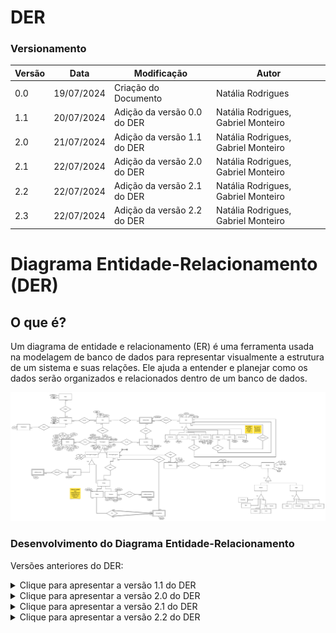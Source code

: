 # DER

### Versionamento

| Versão | Data       | Modificação                                                                              | Autor                               |
| ------ | ---------- | ---------------------------------------------------------------------------------------- | ----------------------------------- |
| 0.0    | 19/07/2024 | Criação do Documento                                                                     | Natália Rodrigues                   |
| 1.1    | 20/07/2024 | Adição da versão 0.0 do DER                                                              | Natália Rodrigues, Gabriel Monteiro |
| 2.0    | 21/07/2024 | Adição da versão 1.1 do DER                                                              | Natália Rodrigues, Gabriel Monteiro |
| 2.1    | 22/07/2024 | Adição da versão 2.0 do DER                                                              | Natália Rodrigues, Gabriel Monteiro |
| 2.2    | 22/07/2024 | Adição da versão 2.1 do DER                                                              | Natália Rodrigues, Gabriel Monteiro |
| 2.3   | 22/07/2024 | Adição da versão 2.2 do DER                                                              | Natália Rodrigues, Gabriel Monteiro |

# Diagrama Entidade-Relacionamento (DER)

## O que é?

Um diagrama de entidade e relacionamento (ER) é uma ferramenta usada na modelagem de banco de dados para representar visualmente a estrutura de um sistema e suas relações. Ele ajuda a entender e planejar como os dados serão organizados e relacionados dentro de um banco de dados.

![DER v2.1](assets/DERv/DERv2.2.png)

### Desenvolvimento do Diagrama Entidade-Relacionamento
Versões anteriores do DER:

<details>
<summary>Clique para apresentar a versão 1.1 do DER</summary>

### DER v1.1

![DER v1.1](assets/DERv/DERv1.0.png)

</details>

<details>
<summary>Clique para apresentar a versão 2.0 do DER</summary>

### DER v2.0

![DER v2.0](assets/DERv/DERv2.0.png)

</details>

<details>
<summary>Clique para apresentar a versão 2.1 do DER</summary>
  
### DER v2.1

![DER v2.1](assets/DERv/DERv2.1.png)

</details>

<details>
<summary>Clique para apresentar a versão 2.2 do DER</summary>
  
### DER v2.2

![DER v2.2](assets/DERv/DERv2.2.png)

</details>

